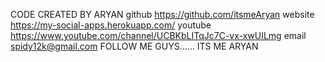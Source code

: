 CODE CREATED BY ARYAN
      github  https://github.com/itsmeAryan
      website https://my-social-apps.herokuapp.com/
      youtube https://www.youtube.com/channel/UCBKbLITqJc7C-vx-xwUILmg
      email   spidy12k@gmail.com
      FOLLOW ME GUYS......
ITS ME ARYAN